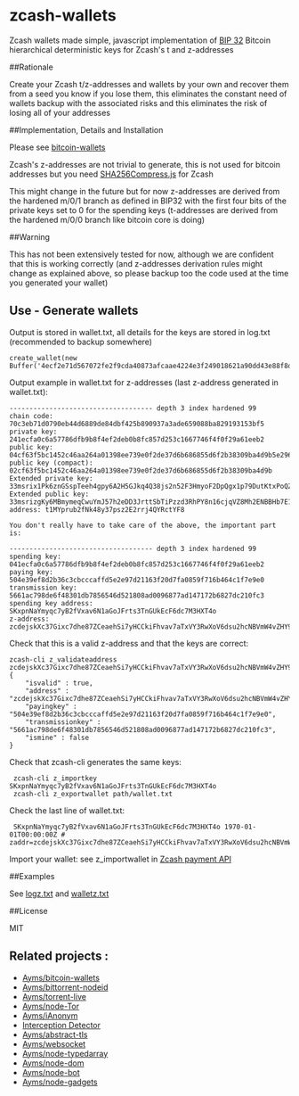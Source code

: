 zcash-wallets
===

Zcash wallets made simple, javascript implementation of [BIP 32](https://github.com/bitcoin/bips/blob/master/bip-0032.mediawiki) Bitcoin hierarchical deterministic keys for Zcash's t and z-addresses

##Rationale

Create your Zcash t/z-addresses and wallets by your own and recover them from a seed you know if you lose them, this eliminates the constant need of wallets backup with the associated risks and this eliminates the risk of losing all of your addresses

##Implementation, Details and Installation

Please see [bitcoin-wallets](https://github.com/Ayms/bitcoin-wallets)

Zcash's z-addresses are not trivial to generate, this is not used for bitcoin addresses but you need [SHA256Compress.js](https://github.com/Ayms/bitcoin-wallets/tree/master/SHA256Compress.js) for Zcash

This might change in the future but for now z-addresses are derived from the hardened m/0/1 branch as defined in BIP32 with the first four bits of the private keys set to 0 for the spending keys (t-addresses are derived from the hardened m/0/0 branch like bitcoin core is doing)

##Warning

This has not been extensively tested for now, although we are confident that this is working correctly (and z-addresses derivation rules might change as explained above, so please backup too the code used at the time you generated your wallet) 

## Use - Generate wallets
	
Output is stored in wallet.txt, all details for the keys are stored in log.txt (recommended to backup somewhere)

	create_wallet(new Buffer('4ecf2e71d567072fe2f9cda40873afcaae4224e3f249018621a90dd43e88f8de','hex'),null,null,'zcash');
	
Output example in wallet.txt for z-addresses (last z-address generated in wallet.txt):

	------------------------------------ depth 3 index hardened 99
	chain code: 70c3eb71d0790eb44d6889de84dbf425b890937a3ade659088ba829193153bf5
	private key: 241ecfa0c6a57786dfb9b8f4ef2deb0b8fc857d253c1667746f4f0f29a61eeb2
	public key: 04cf63f5bc1452c46aa264a01398ee739e0f2de37d6b686855d6f2b38309ba4d9b5e2960f6a2e05cbdc41b17abe88da0236cacac918f4f6cf10f1f7b2acd7b5954
	public key (compact): 02cf63f5bc1452c46aa264a01398ee739e0f2de37d6b686855d6f2b38309ba4d9b
	Extended private key: 33msrix1Pk6znGSspTeeh4gpy6A2H5GJkq4Q38js2n52F3HmyoF2DpQgx1p79DutKtxPoQZMgVZs9VZwZoxZhMmCnhu8iP6fpREPS9bGinkj9EQ3ybz
	Extended public key: 33msrizgKy6MBmymeqCwuYmJ57h2eDD3JrttSbTiPzzd3RhPY8n16cjqVZ8Mh2ENBBHb7E1C7DqQKUxJnBfEAXyLkj1R9EpkQuSfmGzAThatRZWT1a7
	address: t1MYprub2fNk48y37psz2E2rrj4QYRctYF8
	
	You don't really have to take care of the above, the important part is:

	------------------------------------ depth 3 index hardened 99
	spending key: 041ecfa0c6a57786dfb9b8f4ef2deb0b8fc857d253c1667746f4f0f29a61eeb2
	paying key: 504e39ef8d2b36c3cbcccaffd5e2e97d21163f20d7fa0859f716b464c1f7e9e0
	transmission key: 5661ac798de6f48301db7856546d521808ad0096877ad147172b6827dc210fc3
	spending key address: SKxpnNaYmyqc7yB2fVxav6N1aGoJFrts3TnGUkEcF6dc7M3HXT4o
	z-address: zcdejskXc37Gixc7dhe87ZCeaehSi7yHCCkiFhvav7aTxVY3RwXoV6dsu2hcNBVmW4vZHY9uWwCA4DrddwbjqFpMrguQoDW

Check that this is a valid z-address and that the keys are correct:
	
	zcash-cli z_validateaddress  zcdejskXc37Gixc7dhe87ZCeaehSi7yHCCkiFhvav7aTxVY3RwXoV6dsu2hcNBVmW4vZHY9uWwCA4DrddwbjqFpMrguQoDW
	{
		"isvalid" : true,
		"address" : "zcdejskXc37Gixc7dhe87ZCeaehSi7yHCCkiFhvav7aTxVY3RwXoV6dsu2hcNBVmW4vZHY9uWwCA4DrddwbjqFpMrguQoDW",
		"payingkey" : "504e39ef8d2b36c3cbcccaffd5e2e97d21163f20d7fa0859f716b464c1f7e9e0",
		"transmissionkey" : "5661ac798de6f48301db7856546d521808ad0096877ad147172b6827dc210fc3",
		"ismine" : false
	}

Check that zcash-cli generates the same keys:
	
	 zcash-cli z_importkey SKxpnNaYmyqc7yB2fVxav6N1aGoJFrts3TnGUkEcF6dc7M3HXT4o
	 zcash-cli z_exportwallet path/wallet.txt
	 
Check the last line of wallet.txt:
	 
	 SKxpnNaYmyqc7yB2fVxav6N1aGoJFrts3TnGUkEcF6dc7M3HXT4o 1970-01-01T00:00:00Z # zaddr=zcdejskXc37Gixc7dhe87ZCeaehSi7yHCCkiFhvav7aTxVY3RwXoV6dsu2hcNBVmW4vZHY9uWwCA4DrddwbjqFpMrguQoDW
	 
Import your wallet: see z_importwallet in [Zcash payment API](https://github.com/zcash/zcash/blob/master/doc/payment-api.md)
	
##Examples

See [logz.txt](https://github.com/Ayms/bitcoin-wallets/tree/master/tests/logz.txt) and [walletz.txt](https://github.com/Ayms/bitcoin-wallets/tree/master/tests/walletz.txt)

##License

MIT

## Related projects :

* [Ayms/bitcoin-wallets](https://github.com/Ayms/bitcoin-wallets)
* [Ayms/bittorrent-nodeid](https://github.com/Ayms/bittorrent-nodeid)
* [Ayms/torrent-live](https://github.com/Ayms/torrent-live)
* [Ayms/node-Tor](https://github.com/Ayms/node-Tor)
* [Ayms/iAnonym](https://github.com/Ayms/iAnonym)
* [Interception Detector](http://www.ianonym.com/intercept.html)
* [Ayms/abstract-tls](https://github.com/Ayms/abstract-tls)
* [Ayms/websocket](https://github.com/Ayms/websocket)
* [Ayms/node-typedarray](https://github.com/Ayms/node-typedarray)
* [Ayms/node-dom](https://github.com/Ayms/node-dom)
* [Ayms/node-bot](https://github.com/Ayms/node-bot)
* [Ayms/node-gadgets](https://github.com/Ayms/node-gadgets)
